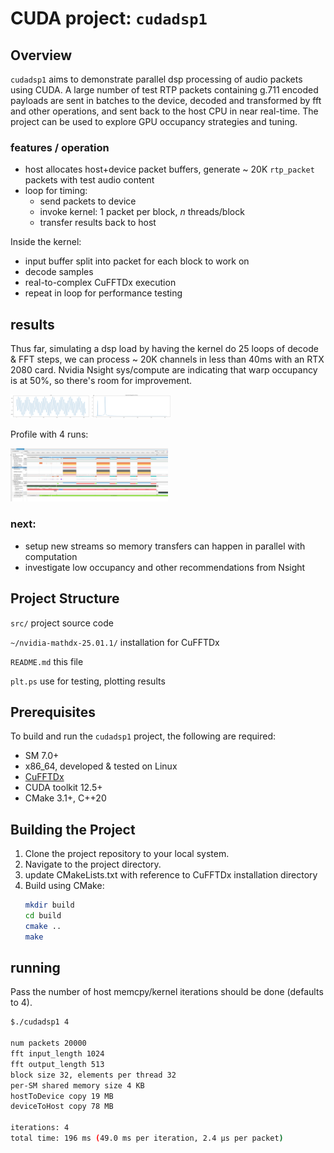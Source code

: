 # CUDA project: `cudadsp1`

## Overview

`cudadsp1` aims to demonstrate parallel dsp processing of audio packets using CUDA.
A large number of test RTP packets containing g.711 encoded payloads are sent in batches to the device, decoded 
and transformed by fft and other operations, and sent back to the host CPU in near real-time.
The project can be used to explore GPU occupancy strategies and tuning. 

### features / operation

- host allocates host+device packet buffers, generate ~ 20K `rtp_packet` packets with test audio content
- loop for timing:
  - send packets to device
  - invoke kernel: 1 packet per block, _n_ threads/block
  - transfer results back to host

Inside the kernel:
- input buffer split into packet for each block to work on
- decode samples
- real-to-complex CuFFTDx execution
- repeat in loop for performance testing

## results

Thus far, simulating a dsp load by having the kernel do 25 loops of decode & FFT steps, we can process ~ 20K channels
in less than 40ms with an RTX 2080 card.  Nvidia Nsight sys/compute are indicating that warp occupancy is at 50%, so
there's room for improvement.

<img height="50%" width="25%" src="doc/testsignal1.png"/>
<img height="50%" width="25%" src="doc/spectrum1.png"/>

Profile with 4 runs:

<img height="50%" width="50%" src="doc/nsys-fftbatches.png"/>

### next:
- setup new streams so memory transfers can happen in parallel with computation
- investigate low occupancy and other recommendations from Nsight


## Project Structure

`src/` project source code

`~/nvidia-mathdx-25.01.1/` installation for CuFFTDx

`README.md` this file

`plt.ps` use for testing, plotting results

## Prerequisites

To build and run the `cudadsp1` project, the following are required:

- SM 7.0+
- x86_64, developed & tested on Linux
- [CuFFTDx](https://docs.nvidia.com/cuda/cufftdx/index.html)
- CUDA toolkit 12.5+ 
- CMake 3.1+, C++20

## Building the Project

1. Clone the project repository to your local system.
2. Navigate to the project directory.
3. update CMakeLists.txt with reference to CuFFTDx installation directory
4. Build using CMake:
   ```bash
   mkdir build
   cd build
   cmake ..
   make
   ```
## running
Pass the number of host memcpy/kernel iterations should be done (defaults to 4).
```bash
$./cudadsp1 4

num packets 20000
fft input_length 1024
fft output_length 513
block size 32, elements per thread 32
per-SM shared memory size 4 KB
hostToDevice copy 19 MB
deviceToHost copy 78 MB

iterations: 4
total time: 196 ms (49.0 ms per iteration, 2.4 μs per packet)
```
